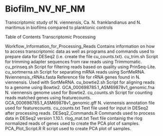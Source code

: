 # Biofilm_NV_NF_NM
Transcriptomic study of N. viennensis, Ca. N. franklandianus and N. maritimus in biofilms compared to planktonic controls


Table of Contents
Transcriptomic Processing

Workflow_Information_for_Processing_Reads
Contains information on how to access transcriptomic data as well as programs and commands used to prepare data for DESeq2 (i.e. create the file cu_counts.txt).
cu_trim.sh
Script for trimming adapter sequences from raw reads using Trimmomatic.
cu_prinseq.sh
Script for filtering reads based on quality using PrinSeq-Lite.
cu_sortmerna.sh
Script for separating mRNA reads using SortMeRNA.
Nviennensis_rRNAs.fasta
Reference file for rRNA genes found in N. viennensis. Used with SortMeRNA.
cu_bowtie2.sh
Script for aligning reads to a genome using Bowtie2.
GCA_000698785.1_ASM69878v1_genomic.fna
N. viennensis genome used for Bowtie2.
cu_counts.sh
Script for counting reads matched genes using featurecounts.
GCA_000698785.1_ASM69878v1_genomic.gff
N. viennensis annotation file used for featurecounts.
cu_counts.txt
Text file used for input in DESeq2 after processing reads.
DESeq2_Commands.R
Commands used to process data in DESeq2 version 1.10.1.
rlog_mat.txt
Text file containig the rlog normalized reads of genes used to create the PCA plot of samples.
PCA_Plot_Script.R
R script used to create PCA plot of samples.
